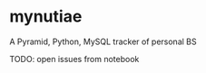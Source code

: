mynutiae
========

A Pyramid, Python, MySQL tracker of personal BS

TODO: open issues from notebook
